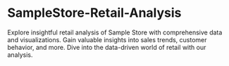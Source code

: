 # SampleStore-Retail-Analysis

Explore insightful retail analysis of Sample Store with comprehensive data and visualizations. Gain valuable insights into sales trends, customer behavior, and more. Dive into the data-driven world of retail with our analysis.
